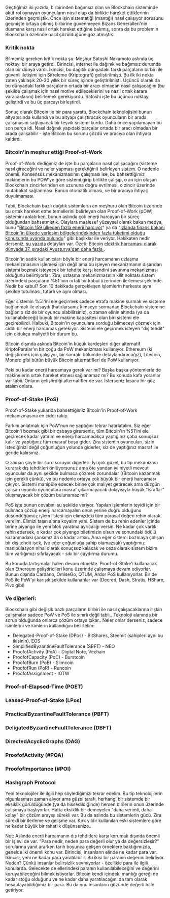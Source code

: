 

Geçtiğimiz iki yazıda, birbirinden bağımsız olan ve Blockchain sisteminde aktif rol oynayan oyuncuların nasıl olup da birlikte hareket ettiklerinin üzerinden geçmiştik. Önce işin sistematiği (mantığı) nasıl çalışıyor sorusunu geçmişte ortaya çıkmış birbirine güvenmeyen Bizans Generalleri'nin düşmana karşı nasıl ortak hareket ettiğine bakmış, sonra da bu problemin Blockchain özelinde nasıl çözüldüğüne göz atmıştık. 

### Kritik nokta

Bilmemiz gereken kritik nokta şu: Meşhur Satoshi Nakamoto aslında üç noktayı bir araya getirdi. Birincisi, internet ile dağınık ve bağımsız durumda olan bir dünya vardı. İkincisi, bu dağıtık dünyadaki farklı parçaların birbiri ile güvenli iletişimi için Şifreleme (Kriptografi) geliştirilmişti. Bu ilk iki nokta zaten yaklaşık 20-30 yıllık bir süreç içinde geliştirilmişti. Üçüncü olarak da bu dünyadaki farklı parçaların ortada bir aracı olmadan nasıl çalışacağını (bu şekilde çalışmak için nasıl motive edileceklerini ve nasıl ortak karara varacaklarını) belirlemek gerekiyordu. Satoshi işte bu üçüncü noktayı geliştirdi ve bu üç parçayı birleştirdi. 

Sonuç olarak Bitcoin ile bir para yarattı, Blockchain teknolojisini bunun altyapısında kullandı ve bu altyapı çalıştıracak oyuncuların bir arada çalışmasını sağlayacak bir teşvik sistemi kurdu. Daha önce yapılamayan bu son parça idi. Nasıl dağınık yapıdaki parçalar ortada bir aracı olmadan bir arada çalışabilir - işte Bitcoin bu sorunu çözdü ve aracıya olan ihtiyacı kaldırdı. 


### Bitcoin'in meşhur ettiği Proof-of-Work

Proof-of-Work dediğimiz de işte bu parçaların nasıl çalışacağını (sisteme nasıl gireceğini ve neler yapması gerektiğini) belirleyen sistem. O nedenle önemli. Konsensus mekanizmasının çalışması ise, bu bahsettiğimiz makinelerin bu POW'ye göre sistemi girip birlikte çalışıp, o an için oluşan Blockchain zincirlerinden en uzununa doğru evrilmesi, o zincir üzerinde mutabakat sağlanması. Bunun otomatik olması, ve bir aracıya ihtiyaç duyulmaması. 

Tabii, Blockchain bazlı dağıtık sistemlerin en meşhuru olan Bitcoin üzerinde bu ortak hareket etme temellerini belirleyen olan Proof-of-Work (pOW)  sistemini anlatırken, bunun aslında çok enerji harcayan bir süreç olduğundan bahsetmiştik. Olaylara maalesef yüzeysel olarak bakan medya, bunu "[Bitcoin 159 ülkeden fazla enerji harcıyor](https://www.cnnturk.com/ekonomi/kripto-para/bitcoin-islemleri-159-ulkeden-fazla-enerji-tuketiyor)" ya da "[İzlanda finans bakanı Bitcoin'in ülkede yerleşim bölgelerindekinden fazla tüketimi olduğu konusunda uyarıda bulundu](https://www.wired.co.uk/article/bitcoin-mining-energy-consumption-new-york)" gibi başlıklar ile veriyor. Hakikaten nedir derseniz, [şu yazıda](https://www.ofnumbers.com/2018/08/26/how-much-electricity-is-consumed-by-bitcoin-bitcoin-cash-ethereum-litecoin-and-monero/#footnote_0_5656) detayları var. Özeti: Bitcoin [elektrik harcaması olarak dünyada 37. sıradaki Avusturya'dan daha fazla ](http://www.wikizero.co/index.php?q=aHR0cHM6Ly9lbi53aWtpcGVkaWEub3JnL3dpa2kvTGlzdF9vZl9jb3VudHJpZXNfYnlfZWxlY3RyaWNpdHlfY29uc3VtcHRpb24).  

Bitcoin'in sadık kullanıcıları böyle bir enerji harcamanın uzlaşma mekanizmasının işlemesi için değil ama bu işleyen mekanizmanın dışarıdan sistemi bozmak isteyecek bir tehdite karşı kendini savunma mekanizması olduğunu belirtiyorlar. Zira, uzlaşma mekanizmasının kilit noktası sistem üzerindeki parçaların %51'inin ortak bir kabul üzerinden ilerlemesi şeklinde. Nedir bu kabul? Son 10 dakikada gerçekleşen işlemlerin herkeste aynı şekilde tutulması, tutarlı ve aynı olması. 

Eğer sistemin %51'ini ele geçirmek sadece etrafa makine kurmak ve sisteme bağlanmak ile olsaydı (hatırlarsanız kimseye sormadan Blockchain sistemine bağlanıp siz de bir oyuncu olabilirsiniz), o zaman elinin altında (ya da kullanabileceği) büyük bir makine kapasitesi olan biri sistemi ele geçirebilirdi. Halbuki, Bitcoin'in oyunculara sorduğu bilmeceyi çözmek için ciddi bir enerji harcamak gerekiyor. Sistemi ele geçirmek isteyen "dış tehdit" için oldukça maliyetli bir durum bu. 

Bitcoin dışında aslında Bitcoin'in küçük kardeşleri diğer alternatif KriptoParalar'ın bir çoğu da PoW mekanizması kullanıyor. Ethereum (ki değiştirmek için çalışıyor, bir sonraki bölümde detaylandıracağız), Litecoin, Monero gibi bütün büyük Bitcoin alternatifleri de PoW kullanıyor.

Peki bu kadar enerji harcamaya gerek var mı? Başka başka yöntemlerle de makinelerin ortak hareket etmesi sağlanamaz mı? Bu konuda kafa yoranlar var tabii. Onların geliştirdiği alternatifler de var. İsterseniz kısaca bir göz atalım onlara. 

### Proof-of-Stake (PoS)

Proof-of-Stake yukarıda bahsettiğimiz Bitcoin'in Proof-of-Work mekanizmasına en ciddi rakip. 

Farkını anlatmak için PoW'nun ne yaptığını tekrar hatırlatalım. Siz eğer Bitcoin'i bozmak gibi bir çabaya girerseniz, tüm Bitcoin'in %51'ini ele geçirecek kadar yatırım ve enerji harcamadıkça yaptığınız çaba sonuçsuz kalır ve yaptığınız tüm masraf boşa gider. Zira sistemin oyuncuları, sizin istediğinizi değil çoğunluğun yolunda giderler, siz de yaptığınız masraf ile geride kalırsınız. 

O zaman şöyle bir soru soruyor diğerleri: İyi çok güzel, bu tip mekanizma kurarak dış tehditleri önlüyorsunuz ama öte yandan iyi niyetli mevcut oyuncular da aynı şekilde bulmaca çözmek zorundalar ((Bitcoin kazanmak için gerekli çünkü), ve bu nedenle ortaya çok büyük bir enerji harcaması çıkıyor. Sistemi manipüle edecek birine çok maliyet getirecek ama düzgün çalışan uyumlu oyunculara masraf çıkarmayacak dolayısıyla büyük "israflar" oluşmayacak bir çözüm bulunamaz mı?

PoS işte bunun cevabını şu şekilde veriyor. Yapılan işlemlerin teyidi için bir bulmaca çözüp enerji harcamayalım onun yerine doğru olduğunu düşündüğümüz işlem listesi için elimizdeki tüm parasal değeri rehin olarak verelim. Elimizi taşın altına koyalım yani. Sistem de bu rehin edenler içinde birine piyango ile yeni blok yaratma ayrıcalığı versin. Ne kadar çok varlık rehin edersek, o kadar çok piyango biletimizin olsun ve sonundaki ödülü kazanmadaki şansımız da o kadar artsın. Ama eğer sistemi bozmaya çalışan bir dış tehdit isek, (ve eğer çoğunluğa sahip olamazsak) yaptığımız manipülasyon nihai olarak sonuçsuz kalacak ve ceza olarak sistem bizim tüm varlığımızı sıfırlayacak - sıkı bir caydırma durumu.

Bu konuda tartışmalar halen devam etmekte. Proof-of-Stake'i kullanacak olan Ethereum geliştiricileri konu üzerinde çalışmaya devam ediyorlar. Bunun dışında Cardano, OmiseGo, QTUM, Ardor PoS kullanıyorlar. Bir de PoS ile PoW'yi karışık şekilde kullananlar var (Decred, Dash, Stratis, HShare, Pivx gibi)


### Ve diğerleri:

Blockchain gibi değişik bazlı parçaların birbiri ile nasıl çalışacaklarına ilişkin çalışmalar sadece PoW ve PoS ile sınırlı değil tabii.. Teknoloji alanında bir sorun olduğunda onlarca çözüm ortaya çıkar.. Neler onlar derseniz, sadece isimlerini ve kimlerin kullandığını belirtelim: 

- Delegated-Proof-of-Stake (DPos) - BitShares, Steemit (sahipleri aynı bu ikisinin), EOS
- SimplifiedByzantineFaultTolerance (SBFT) - NEO
- ProofofActivity (PoA) - Digital Note, Vechain
- ProofofCapacity (PoC) - Burstcoin
- ProofofBurn (PoB) - Slimcoin
- ProofofRun (PoR) - Runcoin
- ProofofAssignment - IOTW


### Proof-of-Elapsed-Time (POET)

### 

### Leased-Proof-of-Stake (LPos)

### PracticalByzantineFaultTolerance (PBFT)

### 

### DeligatedByzantineFaultTolerance (DBFT)

### DirectedAcyclicGraphs (DAG)

### ProofofActivity (#POA)

### ProofofImportance (#POI) 

### 

### 




### Hashgraph Protocol








Yeni teknolojiler ile ilgili hep söylediğimizi tekrar edelim. Bu tip teknolojilerin olgunlaşması zaman alıyor ama güzel tarafı, herhangi bir sistemde bir eksiklik görüldüğünde (ya da hissedildiğinde) hemen birilerin onun üzerinde çalışmaya başlıyorlar. Hatta eksiklik bir demeyelim "daha verimli, daha kolay" bir çözüm arayışı sürekli var. Bu da aslında bu sistemlerin gücü. Zira sürekli bir ilerleme ve gelişme var. Kırk yıldır kullanılan eski sistemlere göre ne kadar büyük bir rahatlık düşünsenize.. 











Not: Aslında enerji harcamanın dış tehditlere karşı korumak dışında önemli bir işlevi de var. "Para nedir, neden para değerli olur ya da değersizleşir?" sorularına yanıt ararken tarih boyunca gelişen örneklere baktığımızda, genelde iki önemli konu var. Birincisi, insanların elinde ne kadar para var. İkincisi, yeni ne kadar para yaratılabilir. Bu ikisi bir paranın değerini belirliyor. Neden? Çünkü insanlar belirsizlik sevmiyorlar - özellikle para ile ilgili konularda. Gelecekte de ellerindeki paranın kullanılabileceğini ve değerini koruyabileceğini bilmek istiyorlar. Bitcoin kendi içindeki mantığı gereği ne kadar stoğu olduğunu ve ne kadar daha yaratılacağını da tam olarak hesaplayabildiğimiz bir para. Bu da onu insanların gözünde değerli hale getiriyor. 
